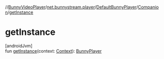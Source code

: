 //[BunnyVideoPlayer](../../../../index.md)/[net.bunnystream.player](../../index.md)/[DefaultBunnyPlayer](../index.md)/[Companion](index.md)/[getInstance](get-instance.md)

# getInstance

[androidJvm]\
fun [getInstance](get-instance.md)(context: [Context](https://developer.android.com/reference/kotlin/android/content/Context.html)): [BunnyPlayer](../../../net.bunnystream.player.common/-bunny-player/index.md)
